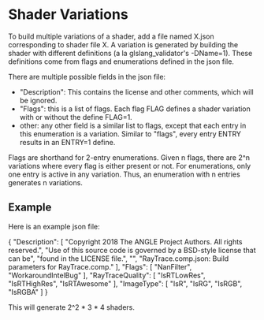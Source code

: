 # Shader Variations

To build multiple variations of a shader, add a file named X.json corresponding to shader file X.  A
variation is generated by building the shader with different definitions (a la glslang_validator's
-DName=1).  These definitions come from flags and enumerations defined in the json file.

There are multiple possible fields in the json file:

- "Description": This contains the license and other comments, which will be ignored.
- "Flags": this is a list of flags.  Each flag FLAG defines a shader variation with or without the
  define FLAG=1.
- other: any other field is a similar list to flags, except that each entry in this enumeration is a
  variation.  Similar to "flags", every entry ENTRY results in an ENTRY=1 define.

Flags are shorthand for 2-entry enumerations.  Given n flags, there are 2^n variations where every
flag is either present or not.  For enumerations, only one entry is active in any variation.  Thus,
an enumeration with n entries generates n variations.

## Example

Here is an example json file:

{
    "Description": [
        "Copyright 2018 The ANGLE Project Authors. All rights reserved.",
        "Use of this source code is governed by a BSD-style license that can be",
        "found in the LICENSE file.",
        "",
        "RayTrace.comp.json: Build parameters for RayTrace.comp."
    ],
    "Flags": [
        "NanFilter",
        "WorkaroundIntelBug"
    ],
    "RayTraceQuality": [
        "IsRTLowRes",
        "IsRTHighRes",
        "IsRTAwesome"
    ],
    "ImageType": [
        "IsR",
        "IsRG",
        "IsRGB",
        "IsRGBA"
    ]
}

This will generate 2^2 * 3 * 4 shaders.
